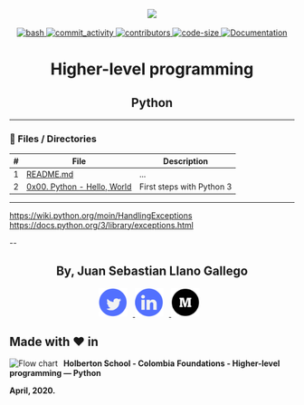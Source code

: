 <p align="center">
     <p align="center">
          <img src="https://www.holbertonschool.com/holberton-logo.png" width="360"/>
     </p>
     <p align="center">
          <a href="https://github.com/ellerbrock/open-source-badges/">
               <img alt="bash" src="https://badges.frapsoft.com/bash/v1/bash.png?v=103" target="_blank" />
          </a>
          <a href="https://github.com/llanojs/holbertonschool-higher_level_programming/commits/master">
               <img alt="commit_activity" src="https://img.shields.io/github/commit-activity/y/llanojs/holbertonschool-higher_level_programming" target="_blank" />
          </a>
          <a href="https://github.com/llanojs/holbertonschool-higher_level_programming/graphs/contributors">
               <img alt="contributors" src="https://img.shields.io/github/contributors/llanojs/holbertonschool-higher_level_programming" target="_blank" />
          </a>
          <a href="https://github.com/llanojs/holbertonschool-higher_level_programming" target="_blank">
               <img alt="code-size" src="https://img.shields.io/github/languages/code-size/llanojs/holbertonschool-higher_level_programming" />
          </a>
          <a href="https://github.com/llanojs/holbertonschool-higher_level_programming" target="_blank">
               <img alt="Documentation" src="https://img.shields.io/badge/documentation-yes-brightgreen.svg" />
          </a>
     </p>
</p>

<h1 align="center">Higher-level programming</h1>

<h2 align="center">Python </h2>

---

### :file_folder: Files / Directories 

#|File|Description
---|---|---
1|[README.md](./README.md)|...
2|[0x00. Python - Hello, World ](./0x00-python-hello_world)|First steps with Python 3

---

https://wiki.python.org/moin/HandlingExceptions
https://docs.python.org/3/library/exceptions.html

--

<p align="center">
    <h2 align="center">By, Juan Sebastian Llano Gallego</h2>
      <p align="center">
        <a href="https://twitter.com/llanoJS" target="_blank">
            <img alt="twitter_page" src="https://raw.githubusercontent.com/EckoJuan/Readme_template/master/images/twitter.png" style="float: center; margin-right: 10px" height="50" width="50">
        </a>
        <a href="https://www.linkedin.com/in/juansllano/" target="_blank">
            <img alt="linkedin_page" src="https://raw.githubusercontent.com/EckoJuan/Readme_template/master/images/linkedin.png" style="float: center; margin-right: 10px" height="50"  width="50">
        </a>
        <a href="https://medium.com/@juanllano93" target="_blank">
            <img alt="medium_page" src="https://raw.githubusercontent.com/EckoJuan/Readme_template/master/images/medium.png" style="float: center; margin-right: 10px" height="50" width="50">
        </a>
      </p>
</p>

## Made with :heart: in
<img src="https://www.holbertonschool.com/holberton-logo.png"
     alt="Flow chart"
     style="float: left; margin-right: 10px;">

**Holberton School - Colombia**
**Foundations - Higher-level programming ― Python**

**April, 2020.**

